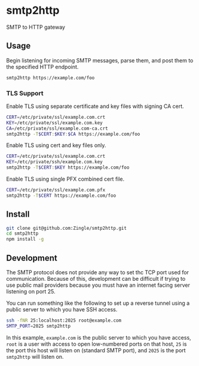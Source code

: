 # smtp2http
SMTP to HTTP gateway

Usage
-----
Begin listening for incoming SMTP messages, parse them, and post them to the
specified HTTP endpoint.
```sh
smtp2http https://example.com/foo
```

### TLS Support
Enable TLS using separate certificate and key files with signing CA cert.
```sh
CERT=/etc/private/ssl/example.com.crt
KEY=/etc/private/ssl/example.com.key
CA=/etc/private/ssl/example.com-ca.crt
smtp2http -T$CERT:$KEY:$CA https://example.com/foo
```

Enable TLS using cert and key files only.
```sh
CERT=/etc/private/ssl/example.com.crt
KEY=/etc/private/ssh/example.com.key
smtp2http -T$CERT:$KEY https://example.com/foo
```

Enable TLS using single PFX combined cert file.
```sh
CERT=/etc/private/ssl/example.com.pfx
smtp2http -T$CERT https://example.com/foo
```

Install
-------
```sh
git clone git@github.com:Zingle/smtp2http.git
cd smtp2http
npm install -g
```

Development
-----------
The SMTP protocol does not provide any way to set thc TCP port used for
communication.  Because of this, development can be difficult if trying to
use public mail providers because you must have an internet facing server
listening on port 25.

You can run something like the following to set up a reverse tunnel using
a public server to which you have SSH access.

```sh
ssh -fNR 25:localhost:2025 root@example.com
SMTP_PORT=2025 smtp2http
```

In this example, `example.com` is the public server to which you have access,
`root` is a user with access to open low-numbered ports on that host, `25` is
the port this host will listen on (standard SMTP port), and `2025` is the port
`smtp2http` will listen on.
